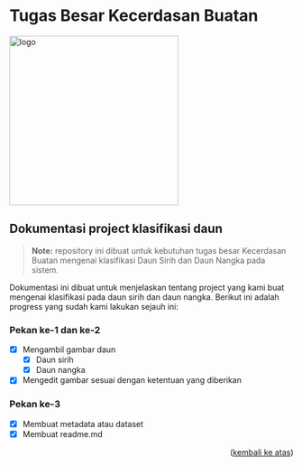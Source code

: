 <div id="top"></div>

# Tugas Besar Kecerdasan Buatan

<img src="https://seeklogo.com/images/P/python-logo-A32636CAA3-seeklogo.com.png" alt="logo" width="300px"/>

## Dokumentasi project klasifikasi daun

> **Note:** repository ini dibuat untuk kebutuhan tugas besar Kecerdasan Buatan mengenai klasifikasi Daun Sirih dan Daun Nangka pada sistem.

Dokumentasi ini dibuat untuk menjelaskan tentang project yang kami buat mengenai klasifikasi pada daun sirih dan daun nangka. Berikut ini adalah progress yang sudah kami lakukan sejauh ini:

### Pekan ke-1 dan ke-2
 * [x] Mengambil gambar daun
    * [x] Daun sirih
    * [x] Daun nangka
 * [x] Mengedit gambar sesuai dengan ketentuan yang diberikan

### Pekan ke-3
 * [x] Membuat metadata atau dataset
 * [x] Membuat readme.md

 <p align="right">(<a href="#top">kembali ke atas</a>)</p>
